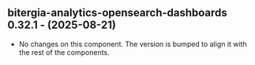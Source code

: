   ## bitergia-analytics-opensearch-dashboards 0.32.1 - (2025-08-21)
  
  * No changes on this component. The version is bumped to align it
    with the rest of the components.
